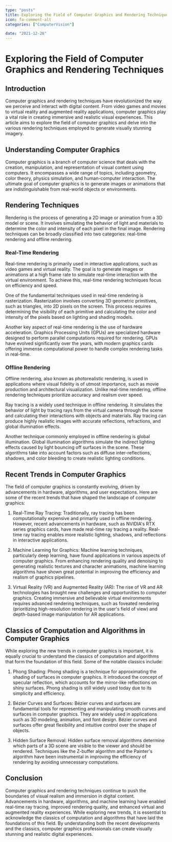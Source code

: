 ```yaml
---
type: "posts"
title: Exploring the Field of Computer Graphics and Rendering Techniques
icon: fa-comment-alt
categories: ["ComputerVision"]

date: "2021-12-26"
---
```




# Exploring the Field of Computer Graphics and Rendering Techniques

## Introduction

Computer graphics and rendering techniques have revolutionized the way we perceive and interact with digital content. From video games and movies to virtual reality and augmented reality applications, computer graphics play a vital role in creating immersive and realistic visual experiences. This article aims to explore the field of computer graphics and delve into the various rendering techniques employed to generate visually stunning imagery.

## Understanding Computer Graphics

Computer graphics is a branch of computer science that deals with the creation, manipulation, and representation of visual content using computers. It encompasses a wide range of topics, including geometry, color theory, physics simulation, and human-computer interaction. The ultimate goal of computer graphics is to generate images or animations that are indistinguishable from real-world objects or environments.

## Rendering Techniques

Rendering is the process of generating a 2D image or animation from a 3D model or scene. It involves simulating the behavior of light and materials to determine the color and intensity of each pixel in the final image. Rendering techniques can be broadly classified into two categories: real-time rendering and offline rendering.

### Real-Time Rendering

Real-time rendering is primarily used in interactive applications, such as video games and virtual reality. The goal is to generate images or animations at a high frame rate to simulate real-time interaction with the virtual environment. To achieve this, real-time rendering techniques focus on efficiency and speed.

One of the fundamental techniques used in real-time rendering is rasterization. Rasterization involves converting 3D geometric primitives, such as triangles, into 2D pixels on the screen. This process requires determining the visibility of each primitive and calculating the color and intensity of the pixels based on lighting and shading models.

Another key aspect of real-time rendering is the use of hardware acceleration. Graphics Processing Units (GPUs) are specialized hardware designed to perform parallel computations required for rendering. GPUs have evolved significantly over the years, with modern graphics cards offering immense computational power to handle complex rendering tasks in real-time.

### Offline Rendering

Offline rendering, also known as photorealistic rendering, is used in applications where visual fidelity is of utmost importance, such as movie production and architectural visualization. Unlike real-time rendering, offline rendering techniques prioritize accuracy and realism over speed.

Ray tracing is a widely used technique in offline rendering. It simulates the behavior of light by tracing rays from the virtual camera through the scene and calculating their interactions with objects and materials. Ray tracing can produce highly realistic images with accurate reflections, refractions, and global illumination effects.

Another technique commonly employed in offline rendering is global illumination. Global illumination algorithms simulate the indirect lighting effects caused by light bouncing off surfaces in the scene. These algorithms take into account factors such as diffuse inter-reflections, shadows, and color bleeding to create realistic lighting conditions.

## Recent Trends in Computer Graphics

The field of computer graphics is constantly evolving, driven by advancements in hardware, algorithms, and user expectations. Here are some of the recent trends that have shaped the landscape of computer graphics:

1. Real-Time Ray Tracing: Traditionally, ray tracing has been computationally expensive and primarily used in offline rendering. However, recent advancements in hardware, such as NVIDIA's RTX series graphics cards, have made real-time ray tracing a reality. Real-time ray tracing enables more realistic lighting, shadows, and reflections in interactive applications.

2. Machine Learning for Graphics: Machine learning techniques, particularly deep learning, have found applications in various aspects of computer graphics. From enhancing rendering quality and denoising to generating realistic textures and character animations, machine learning algorithms have shown great potential in improving the efficiency and realism of graphics pipelines.

3. Virtual Reality (VR) and Augmented Reality (AR): The rise of VR and AR technologies has brought new challenges and opportunities to computer graphics. Creating immersive and believable virtual environments requires advanced rendering techniques, such as foveated rendering (prioritizing high-resolution rendering in the user's field of view) and depth-based image manipulation for AR applications.

## Classics of Computation and Algorithms in Computer Graphics

While exploring the new trends in computer graphics is important, it is equally crucial to understand the classics of computation and algorithms that form the foundation of this field. Some of the notable classics include:

1. Phong Shading: Phong shading is a technique for approximating the shading of surfaces in computer graphics. It introduced the concept of specular reflection, which accounts for the mirror-like reflections on shiny surfaces. Phong shading is still widely used today due to its simplicity and efficiency.

2. Bézier Curves and Surfaces: Bézier curves and surfaces are fundamental tools for representing and manipulating smooth curves and surfaces in computer graphics. They are widely used in applications such as 3D modeling, animation, and font design. Bézier curves and surfaces offer great flexibility and intuitive control over the shape of objects.

3. Hidden Surface Removal: Hidden surface removal algorithms determine which parts of a 3D scene are visible to the viewer and should be rendered. Techniques like the Z-buffer algorithm and the Painter's algorithm have been instrumental in improving the efficiency of rendering by avoiding unnecessary computations.

## Conclusion

Computer graphics and rendering techniques continue to push the boundaries of visual realism and immersion in digital content. Advancements in hardware, algorithms, and machine learning have enabled real-time ray tracing, improved rendering quality, and enhanced virtual and augmented reality experiences. While exploring new trends, it is essential to acknowledge the classics of computation and algorithms that have laid the foundations of this field. By understanding both the recent developments and the classics, computer graphics professionals can create visually stunning and realistic digital experiences.
